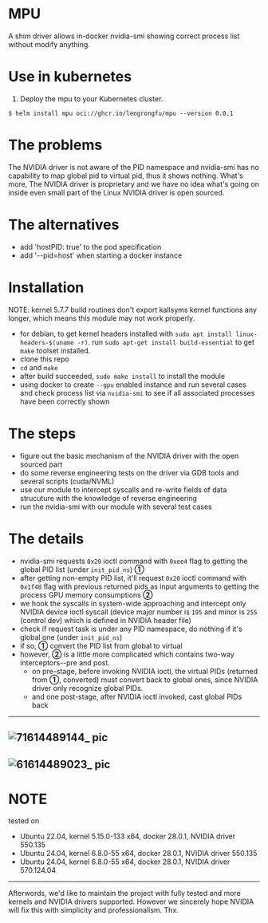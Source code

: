 # MPU
A shim driver allows in-docker nvidia-smi showing correct process list without modify anything.

# Use in kubernetes

1. Deploy the mpu to your Kubernetes cluster.
```shell
$ helm install mpu oci://ghcr.io/lengrongfu/mpu --version 0.0.1
```

# The problems
The NVIDIA driver is not aware of the PID namespace and nvidia-smi has no capability to map global pid to virtual pid, thus it shows nothing.
What's more, The NVIDIA driver is proprietary and we have no idea what's going on inside even small part of the Linux NVIDIA driver is open sourced.

# The alternatives
- add 'hostPID: true' to the pod specification
- add '--pid=host' when starting a docker instance

# Installation
NOTE: kernel 5.7.7 build routines don't export kallsyms kernel functions any longer, which means this module may not work properly.

- for debian, to get kernel headers installed with `sudo apt install linux-headers-$(uname -r)`. run `sudo apt-get install build-essential` to get `make` toolset installed.
- clone this repo
- `cd` and `make`
- after build succeeded, `sudo make install` to install the module
- using docker to create `--gpu` enabled instance and run several cases and check process list via `nvidia-smi` to see if all associated processes have been correctly shown

# The steps
- figure out the basic mechanism of the NVIDIA driver with the open sourced part
- do some reverse engineering tests on the driver via GDB tools and several scripts (cuda/NVML)
- use our module to intercept syscalls and re-write fields of data strucuture with the knowledge of reverse engineering
- run the nvidia-smi with our module with several test cases

# The details
- nvidia-smi requests `0x20` ioctl command with `0xee4` flag to getting the global PID list (under `init_pid_ns`) **①**
- after getting non-empty PID list, it'll request `0x20` ioctl command with `0x1f48` flag with previous returned pids as input arguments to getting the process GPU memory consumptions **②**
- we hook the syscalls in system-wide approaching and intercept only NVIDIA device ioctl syscall (device major number is `195` and minor is `255` (control dev) which is defined in NVIDIA header file)
- check if request task is under any PID namespace, do nothing if it's global one (under `init_pid_ns`)
- if so, **①** convert the PID list from global to virtual
- however, **②** is a little more complicated which contains two-way interceptors--pre and post. 
  - on pre-stage, before invoking NVIDIA ioctl, the virtual PIDs (returned from **①**, converted) must convert back to global ones, since NVIDIA driver only recognize global PIDs. 
  - and one post-stage, after NVIDIA ioctl invoked, cast global PIDs back

---
![71614489144_ pic](https://user-images.githubusercontent.com/14119758/109408926-28831a00-79c9-11eb-8abf-a8382f5a897a.jpg)
---
![61614489023_ pic](https://user-images.githubusercontent.com/14119758/109408930-2d47ce00-79c9-11eb-8ec3-90f4324c6dd3.jpg)
---

# NOTE
tested on 
- Ubuntu 22.04, kernel 5.15.0-133 x64, docker 28.0.1, NVIDIA driver 550.135
- Ubuntu 24.04, kernel 6.8.0-55 x64, docker 28.0.1, NVIDIA driver 550.135
- Ubuntu 24.04, kernel 6.8.0-55 x64, docker 28.0.1, NVIDIA driver 570.124.04

---
Afterwords, we'd like to maintain the project with fully tested and more kernels and NVIDIA drivers supported. 
However we sincerely hope NVIDIA will fix this with simplicity and professionalism. Thx.
